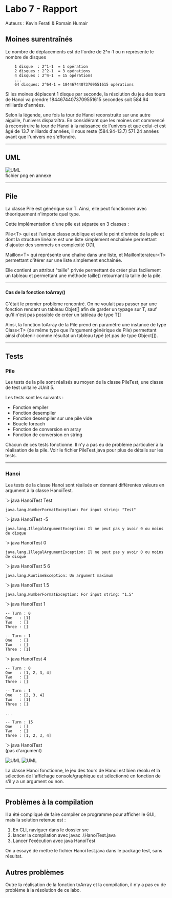 # Labo 7 - Rapport

Auteurs : Kevin Ferati & Romain Humair

## Moines surentraînés
Le nombre de déplacements est de l'ordre de 2^n-1 ou n représente le nombre de disques
~~~
    1 disque  : 2^1-1  = 1 opération
    2 disques : 2^2-1  = 3 opérations
    4 disques : 2^4-1  = 15 opérations
    ...
    64 disques: 2^64-1 = 18446744073709551615 opérations
~~~
Si les moines déplacent 1 disque par seconde, la résolution du jeu des tours de Hanoi va prendre 18446744073709551615 
secondes soit 584.94 milliards d'années.

Selon la légende, une fois la tour de Hanoi reconstruite sur une autre aiguille, l'univers disparaîtra.
En considérant que les moines ont commencé à reconstruire la tour de Hanoi à la naissance de l'univers et que
celui-ci est âgé de 13.7 milliards d'années, il nous reste (584.94-13.7) 571.24 années avant que l'univers
ne s'effondre.

___
## UML
![UML](images/UML_labo07.png)  
fichier png en annexe

___
## Pile

La classe Pile est générique sur T. Ainsi, elle peut fonctionner avec théoriquement n'importe quel type.

Cette implémentation d'une pile est séparée en 3 classes :

Pile\<T> qui est l'unique classe publique et est le point d'entrée de la pile et dont la structure linéaire est 
une liste simplement enchaînée permettant d'ajouter des sommets en complexité O(1),

Maillon\<T> qui représente une chaîne dans une liste,
et MaillonIterateur\<T> permettant d'itérer sur une liste simplement enchaînée.

Elle contient un attribut "taille" privée permettant de créer plus facilement un tableau et permettant une méthode 
taille() retournant la taille de la pile.
___
####  Cas de la fonction toArray()
C'était le premier problème rencontré. On ne voulait pas passer par une fonction rendant un tableau Objet[] afin de 
garder un typage sur T, sauf qu'il n'est pas possible de créer un tableau de type T[]


Ainsi, la fonction toArray de la Pile prend en paramètre une instance de type Class\<T> (de même type que l'argument 
générique de Pile) permettant ainsi d'obtenir comme résultat un tableau typé (et pas de type Object[]).
___
## Tests
### Pile

Les tests de la pile sont réalisés au moyen de la classe PileTest, une classe de test unitaire JUnit 5.

Les tests sont les suivants :

- Fonction empiler 
- Fonction desempiler 
- Fonction desempiler sur une pile vide
- Boucle foreach 
- Fonction de conversion en array 
- Fonction de conversion en string 

Chacun de ces tests fonctionne. Il n'y a pas eu de problème  particulier à la réalisation de la pile.
Voir le fichier PileTest.java pour plus de détails sur les tests.
___
### Hanoi

Les tests de la classe Hanoi sont réalisés en donnant différentes valeurs en argument à la classe HanoiTest.

`> java HanoiTest Test
~~~
java.lang.NumberFormatException: For input string: "Test"
~~~

`> java HanoiTest -5
~~~
java.lang.IllegalArgumentException: Il ne peut pas y avoir 0 ou moins de disque
~~~

`> java HanoiTest 0
~~~
java.lang.IllegalArgumentException: Il ne peut pas y avoir 0 ou moins de disque
~~~

`> java HanoiTest 5 6
~~~
java.lang.RuntimeException: Un argument maximum
~~~

`> java HanoiTest 1.5
~~~
java.lang.NumberFormatException: For input string: "1.5"
~~~

`> java HanoiTest 1
~~~
-- Turn : 0
One   : [1]
Two   : []
Three : []

-- Turn : 1
One   : []
Two   : []
Three : [1]
~~~

`> java HanoiTest 4
~~~
-- Turn : 0
One   : [1, 2, 3, 4]
Two   : []
Three : []

-- Turn : 1
One   : [2, 3, 4]
Two   : [1]
Three : []

...

-- Turn : 15
One   : []
Two   : []
Three : [1, 2, 3, 4]
~~~

`> java HanoiTest  
(pas d'argument)

![UML](images/Graphique_start.png)
![UML](images/Graphique_finish.png)

La classe Hanoi fonctionne, le jeu des tours de Hanoi est bien résolu et la sélection de l'affichage 
console/graphique est sélectionné en fonction de s'il y a un argument ou non.

___

## Problèmes à la compilation
Il a été compliqué de faire compiler ce programme pour afficher le GUI, mais la solution retenue est :
1. En CLI, naviguer dans le dossier src
2. lancer la compilation avec javac .\HanoiTest.java
3. Lancer l'exécution avec java HanoiTest

On a essayé de mettre le fichier HanoiTest.java dans le package test, sans résultat.


## Autres problèmes
Outre la réalisation de la fonction toArray et la compilation, il n'y a pas eu de problème à la résolution de ce labo.









